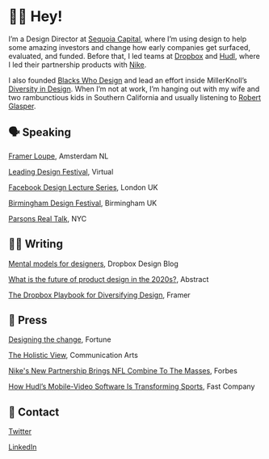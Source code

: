 # 👋🏾 Hey! 
I’m a Design Director at [Sequoia Capital](https://www.sequoiacap.com/), where I’m using design to help some amazing investors and change how early companies get surfaced, evaluated, and funded. Before that, I led teams at [Dropbox](http://dropbox.com) and [Hudl](https://www.hudl.com), where I led their partnership products with [Nike](https://www.nike.com). 

I also founded [Blacks Who Design](https://blackswho.design) and lead an effort inside MillerKnoll’s [Diversity in Design](https://news.hermanmiller.com/2021-06-15-herman-miller-launches-diversity-in-design-collaborative-to-take-meaningful-action-to-increase-diversity-in-the-design-industry). When I’m not at work, I’m hanging out with my wife and two rambunctious kids in Southern California and usually listening to [Robert Glasper](https://www.robertglasper.com).
## 🗣 Speaking

[Framer Loupe](https://www.youtube.com/watch?v=YiESW8y1eqk), Amsterdam NL

[Leading Design Festival](https://leadingdesign.com/conferences), Virtual

[Facebook Design Lecture Series](https://www.instagram.com/p/B9pW9PrpImK/?utm_source=ig_web_copy_link), London UK

[Birmingham Design Festival](https://birminghamdesignfestival.org.uk), Birmingham UK

[Parsons Real Talk](https://www.instagram.com/p/CHLW7yEBDDZ/?igshid=mc59gtoma0wc), NYC


## ✍🏾 Writing

[Mental models for designers](https://dropbox.design/article/mental-models-for-designers), Dropbox Design Blog 

[What is the future of product design in the 2020s?](https://www.abstract.com/blog/product-design-in-2020s), Abstract

[The Dropbox Playbook for Diversifying Design](https://www.framer.com/blog/posts/dropbox-diversity/), Framer

## 📰 Press

[Designing the change](https://fortune.com/2022/02/15/black-designers-on-equity-and-representation-in-the-industry/), Fortune

[The Holistic View](https://www.commarts.com/columns/o-haire), Communication Arts

[Nike's New Partnership Brings NFL Combine To The Masses](https://www.forbes.com/sites/darrenheitner/2015/12/21/nikes-new-partnership-brings-nfl-combine-to-the-masses/#68e3e610534b), Forbes

[How Hudl’s Mobile-Video Software Is Transforming Sports](https://www.fastcompany.com/3056061/how-hudls-mobile-video-software-is-transforming-sports), Fast Company

## 💌 Contact

[Twitter](https://twitter.com/WesOHaire)

[LinkedIn](https://www.linkedin.com/in/wesohaire/)
